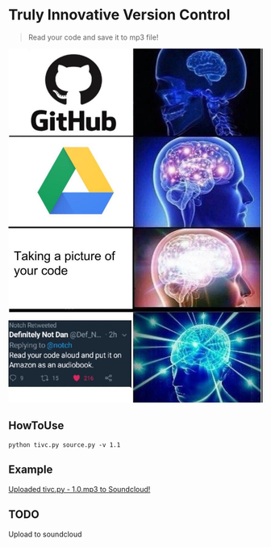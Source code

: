 # Truly Innovative Version Control

> Read your code and save it to mp3 file!

![img](img.jpg)


## HowToUse

```
python tivc.py source.py -v 1.1
```

## Example

[Uploaded tivc.py - 1.0.mp3 to Soundcloud!](https://soundcloud.com/phillyai/tivcpy-10)

## TODO

Upload to soundcloud

